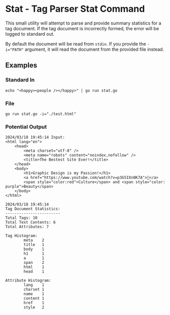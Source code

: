# Stat - Tag Parser Stat Command

This small utility will attempt to parse and provide summary statistics for a tag document. If the tag document is incorrectly formed, the error will be logged to standard out.

By default the document will be read from `stdin`. If you provide the `-i="PATH"` argument, it will read the document from the provided file instead.

## Examples
### Standard In
```
echo "<happy><people /></happy>" | go run stat.go
```

### File
```
go run stat.go -i="./test.html"
```

### Potential Output
```
2024/03/18 19:45:14 Input:
<html lang="en">
    <head>
        <meta charset="utf-8" />
        <meta name="robots" content="noindex,nofollow" />
        <title>The Bestest Site Ever!</title>
    </head>
    <body>
        <h1>Graphic Design is my Passion!</h1>
        <a href="https://www.youtube.com/watch?v=p3G5IXn0K7A">🐹</a>
        <span style="color:red">Culture</span> and <span style="color: purple">Beauty</span>
    </body>
</html>

2024/03/18 19:45:14
Tag Document Statistics:
------------------------
Total Tags: 10
Total Text Contents: 6
Total Attributes: 7

Tag Histogram:
        meta    2
        title   1
        body    1
        h1      1
        a       1
        span    2
        html    1
        head    1

Attribute Histogram:
        lang    1
        charset 1
        name    1
        content 1
        href    1
        style   2
```
